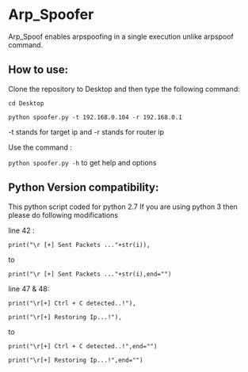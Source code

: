 # Arp_Spoofer
Arp_Spoof enables arpspoofing in a single execution unlike arpspoof command.

How to use: 
---

Clone the repository to Desktop and then type the following command:

`cd Desktop` 

`python spoofer.py -t 192.168.0.104 -r 192.168.0.1`

-t stands for target ip and -r stands for router ip 

Use the command :

`python spoofer.py -h`
to get help and options

Python Version compatibility:
---
This python script coded for python 2.7 
If you are using python 3 then please do following modifications

line 42 :

```print("\r [+] Sent Packets ..."+str(i)), ```

to

```print("\r [+] Sent Packets ..."+str(i),end="")```


line 47 & 48:

```print("\r[+] Ctrl + C detected..!"), ```

```print("\r[+] Restoring Ip...!"), ```

to

```print("\r[+] Ctrl + C detected..!",end="")```

```print("\r[+] Restoring Ip...!",end="")```
